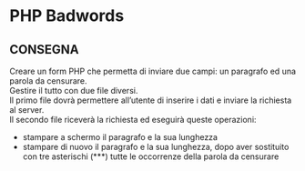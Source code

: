 PHP Badwords
===
## CONSEGNA

Creare un form PHP che permetta di inviare due campi: un paragrafo ed una parola da censurare. <br>
Gestire il tutto con due file diversi. <br>
Il primo file dovrà permettere all’utente di inserire i dati e inviare la richiesta al server. <br>
Il secondo file riceverà la richiesta ed eseguirà queste operazioni:
- stampare a schermo il paragrafo e la sua lunghezza
- stampare di nuovo il paragrafo e la sua lunghezza, dopo aver sostituito con tre asterischi (***) tutte le occorrenze della parola da censurare 

